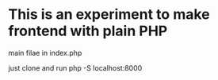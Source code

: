 # This is an experiment to make frontend with plain PHP

main filae in index.php

just clone and run php -S localhost:8000
